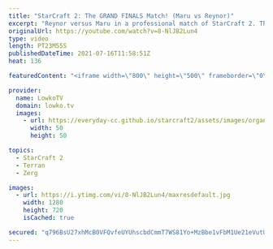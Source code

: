 ```yaml
---
title: "StarCraft 2: The GRAND FINALS Match! (Maru vs Reynor)"
excerpt: "Reynor versus Maru in a professional match of StarCraft 2. This is the final game of the Dreamhack StarCraft 2 Masters 2021 Summer Season Finals, the final match of the grand finals of that tournament. In this game Maru decides to play Terran Mech, which is very uncommon. Reynor plays hyper aggressively"
originalUrl: https://youtube.com/watch?v=8-NlJB2Lun4
type: video
length: PT23M55S
publishedDateTime: 2021-07-16T11:58:51Z
heat: 136

featuredContent: "<iframe width=\"800\" height=\"500\" frameborder=\"0\" src=\"https://www.youtube.com/embed/8-NlJB2Lun4\" allow=\"accelerometer; autoplay; encrypted-media; gyroscope; picture-in-picture\" allowfullscreen></iframe>"

provider:
  name: LowkoTV
  domain: lowko.tv
  images:
    - url: https://everyday-cc.github.io/starcraft2/assets/images/organizations/lowko.tv-50x50.jpg
      width: 50
      height: 50

topics:
  - StarCraft 2
  - Terran
  - Zerg

images:
  - url: https://i.ytimg.com/vi/8-NlJB2Lun4/maxresdefault.jpg
    width: 1280
    height: 720
    isCached: true

secured: "q796BsU27xhMcB0VFQvfeUYUhscbdCmmT7WS81Yo+MzBbe1vFbM1Ue21eVutUQml/npFkKnq3oWfEiMEHdjlWsRsCnHWNR5OTmWmMQftW6dAmPo/hKVa7sFZ8B+ic0iF5x919VGftaO3RvXPZ0rXGVCyOe46Ph9hEsdyjqN0bm0vBnRw1pgWYyRx3K++BU1G9OGwdlxSUSM8Sh8PbYB0C7ibvlhXnT0EXxlChIL/plTEGJtZcBPIOBc4fPdw9LijorlCzTq3ei1zxZgcYyBCPjQ5Pun+YSYU4wA62MpOv1WTnl/i7JoU3i8oX1uIVfwlgiTq3ihjBi2TxQVfEmaXPf1xI/zzk7uXGGiR53AZ1ZZlcRBu7bleeCepAwvnzI4i9n4c8CRR2UxvqXJ6mTG5tTcULz5sOCxBnURy///aEkA=;vZuJnvy4HunT8k4o23aGHA=="
---
```


